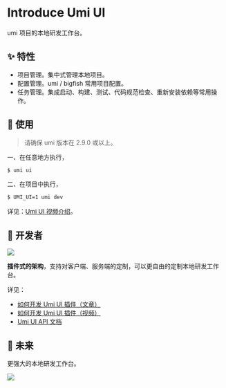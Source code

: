 # Introduce Umi UI

umi 项目的本地研发工作台。

## ✨ 特性

* 项目管理。集中式管理本地项目。
* 配置管理。umi / bigfish 常用项目配置。
* 任务管理。集成启动、构建、测试、代码规范检查、重新安装依赖等常用操作。

## 🔨 使用

> 请确保 umi 版本在 2.9.0 或以上。

一、在任意地方执行，

```bash
$ umi ui
```

二、在项目中执行，

```bash
$ UMI_UI=1 umi dev
```

详见：[Umi UI 视频介绍](https://www.bilibili.com/video/av66178967)。

## 👷 开发者

![](https://img.alicdn.com/tfs/TB1g33FeKL2gK0jSZFmXXc7iXXa-2008-1128.png)

**插件式的架构**，支持对客户端、服务端的定制，可以更自由的定制本地研发工作台。

详见：

* [如何开发 Umi UI 插件（文章）](https://umijs.org/guide/develop-umi-ui-plugin.html)
* [如何开发 Umi UI 插件（视频）](https://www.bilibili.com/video/av66357891)
* [Umi UI API 文档](https://umijs.org/plugin/umi-ui.html)

## 🤔 未来

更强大的本地研发工作台。

![](https://img.alicdn.com/tfs/TB1hKMGeND1gK0jSZFKXXcJrVXa-2000-1120.png)
